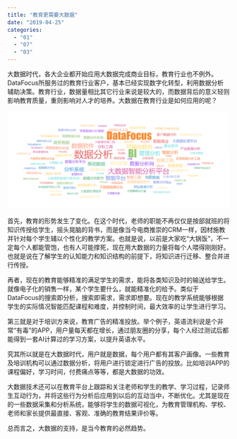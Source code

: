 ```yaml
---
title: "教育更需要大数据"
date: "2019-04-25"
categories: 
  - "01"
  - "07"
  - "03"
---
```


大数据时代，各大企业都开始应用大数据完成商业目标，教育行业也不例外。DataFocus所服务过的教育行业客户，基本已经实现数字化转型，利用数据分析辅助决策。教育行业，数据量相比其它行业来说是较大的，而数据背后的意义轻则影响教育质量，重则影响对人才的培养。大数据在教育行业是如何应用的呢？

![](images/微信截图_20190124175358.png)

首先，教育的形势发生了变化。在这个时代，老师的职能不再仅仅是按部就班的将知识传授给学生，摇头晃脑的背书，而是像当今电商推崇的CRM一样，因材施教并针对每个学生辅以个性化的教学方案。也就是说，以前是大家吃“大锅饭”，不一定每个人都能管饱，也有人可能撑死，现在用大数据的力量将每个人喂得刚刚好。也就是说在了解学生的认知能力和知识结构的前提下，将知识进行迁移、整合并进行传授。

再者，现在的教育能够精准的满足学生的需求，能将各类知识及时的输送给学生。就像电子化的销售一样，某个学生要什么，就能精准化的给予。类似于DataFocus的搜索即分析，搜索即需求，需求即想要。现在的教学系统能够根据学生的实际情况智能匹配课程和难度，并控制时间，最大效率的让学生进行学习。

第三就是对于培训方来说，教育广告的精准投放。举个例子，英语流利说是个非常“有毒”的APP，用户量每天都在增长，通过朋友圈的分享，每个人经过测试后都能得到一套AI计算过的学习方案，以提升英语水平。

究其所以就是在大数据时代，用户就是数据，每个用户都有其客户画像。一些教育及培训机构可以通过数据分析，将用户进行锁定进行广告的投放。比如培训APP的课程偏好，学习时间，付费痛点等等，都是大数据的功效。

大数据技术还可以在教育平台上跟踪和关注老师和学生的教学、学习过程，记录师生互动行为，并将这些行为分析后应用到以后的互动当中，不断优化。尤其是现在的一些数据采集和分析系统，能够将学生的数据可视化，为教育管理机构、学校、老师和家长提供最直接、客观、准确的教育结果评价等。

总而言之，大数据的支持，是当今教育的必然趋势。
